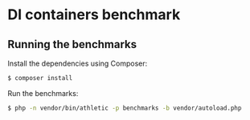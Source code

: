 # DI containers benchmark

## Running the benchmarks

Install the dependencies using Composer:

```sh
$ composer install
```

Run the benchmarks:

```sh
$ php -n vendor/bin/athletic -p benchmarks -b vendor/autoload.php
```

